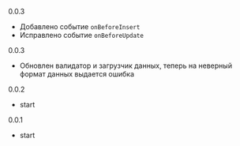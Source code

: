 0.0.3
- Добавлено событие `onBeforeInsert`
- Исправлено событие `onBeforeUpdate`

0.0.3
- Обновлен валидатор и загрузчик данных, теперь на неверный формат данных выдается ошибка

0.0.2
- start

0.0.1
- start
